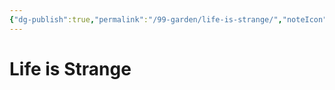 ```yaml
---
{"dg-publish":true,"permalink":"/99-garden/life-is-strange/","noteIcon":"1"}
---
```


# Life is Strange
